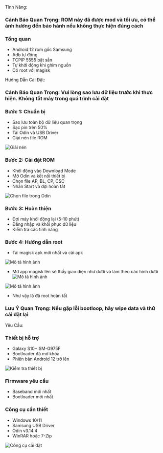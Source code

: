 Tính Năng:
### Cảnh Báo Quan Trọng: ROM này đã được mod và tối ưu, có thể ảnh hưởng đến bảo hành nếu không thực hiện đúng cách

### Tổng quan
- Android 12 rom gốc Samsung
- Adb tự động
- TCPIP 5555 bật sẵn
- Tự khởi động khi ghim nguồn
- Có root với magisk

Hướng Dẫn Cài Đặt:
### Cảnh Báo Quan Trọng: Vui lòng sao lưu dữ liệu trước khi thực hiện. Không tắt máy trong quá trình cài đặt

### Bước 1: Chuẩn bị
- Sao lưu toàn bộ dữ liệu quan trọng
- Sạc pin trên 50%
- Tải Odin và USB Driver
- Giải nén file ROM

![Giải nén](https://i.imgur.com/whYNZ4d.png)

### Bước 2: Cài đặt ROM
- Khởi động vào Download Mode
- Mở Odin và kết nối thiết bị
- Chọn file AP, BL, CP, CSC
- Nhấn Start và đợi hoàn tất

![Chọn file trong Odin](https://i.imgur.com/5AAh7x9.png)

### Bước 3: Hoàn thiện
- Đợi máy khởi động lại (5-10 phút)
- Đăng nhập và khôi phục dữ liệu
- Kiểm tra các tính năng

### Bước 4: Hướng dẫn root
- Tải magisk apk mới nhất và cài apk

![Mô tả hình ảnh](https://i.imgur.com/5AAh7x9.png)

- Mở app magisk lên sẽ thấy giao diện như dưới và làm theo các hình dưới
![Mô tả hình ảnh](https://i.imgur.com/6MFpSVy.png)

![Mô tả hình ảnh](https://i.imgur.com/ZsWPj8f.png)

- Như vậy là đã root hoàn tất

### Lưu Ý Quan Trọng: Nếu gặp lỗi bootloop, hãy wipe data và thử cài đặt lại

Yêu Cầu:
### Thiết bị hỗ trợ
- Galaxy S10+ SM-G975F
- Bootloader đã mở khóa
- Phiên bản Android 12 trở lên

![Kiểm tra thiết bị](https://i.imgur.com/device.jpg)

### Firmware yêu cầu
- Baseband mới nhất
- Bootloader mới nhất

### Công cụ cần thiết
- Windows 10/11
- Samsung USB Driver
- Odin v3.14.4
- WinRAR hoặc 7-Zip

![Công cụ cài đặt](https://i.imgur.com/required.jpg)
